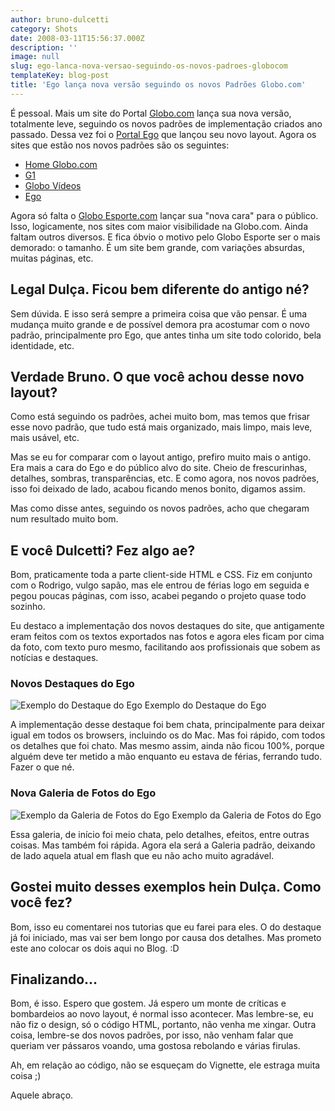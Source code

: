 ```yaml
---
author: bruno-dulcetti
category: Shots
date: 2008-03-11T15:56:37.000Z
description: ''
image: null
slug: ego-lanca-nova-versao-seguindo-os-novos-padroes-globocom
templateKey: blog-post
title: 'Ego lança nova versão seguindo os novos Padrões Globo.com'
---
```


É pessoal. Mais um site do Portal <a href="http://www.globo.com/">Globo.com</a> lança sua nova versão, totalmente leve, seguindo os novos padrões de implementação criados ano passado. Dessa vez foi o <a href="http://ego.globo.com/">Portal Ego</a> que lançou seu novo layout. Agora os sites que estão nos novos padrões são os seguintes:

- <a href="/portal-globocom-lanca-sua-nova-home.html">Home Globo.com</a>
- <a href="/g1-o-portal-de-noticias-da-globocom-lanca-novo-layout.html">G1</a>
- <a href="/globo-videos-nos-novos-padroes-globocom.html">Globo Vídeos</a>
- <a href="/ego-lanca-nova-versao-seguindo-os-novos-padroes-globocom.html">Ego</a>

Agora só falta o <a href="http://globoesporte.globo.com/">Globo Esporte.com</a> lançar sua "nova cara" para o público. Isso, logicamente, nos sites com maior visibilidade na Globo.com. Ainda faltam outros diversos. E fica óbvio o motivo pelo Globo Esporte ser o mais demorado: o tamanho. É um site bem grande, com variações absurdas, muitas páginas, etc.

## Legal Dulça. Ficou bem diferente do antigo né?

Sem dúvida. E isso será sempre a primeira coisa que vão pensar. É uma mudança muito grande e de possível demora pra acostumar com o novo padrão, principalmente pro Ego, que antes tinha um site todo colorido, bela identidade, etc.

## Verdade Bruno. O que você achou desse novo layout?

Como está seguindo os padrões, achei muito bom, mas temos que frisar esse novo padrão, que tudo está mais organizado, mais limpo, mais leve, mais usável, etc.

Mas se eu for comparar com o layout antigo, prefiro muito mais o antigo. Era mais a cara do Ego e do público alvo do site. Cheio de frescurinhas, detalhes, sombras, transparências, etc. E como agora, nos novos padrões, isso foi deixado de lado, acabou ficando menos bonito, digamos assim.

Mas como disse antes, seguindo os novos padrões, acho que chegaram num resultado muito bom.

## E você Dulcetti? Fez algo ae?

Bom, praticamente toda a parte client-side HTML e CSS. Fiz em conjunto com o Rodrigo, vulgo sapão, mas ele entrou de férias logo em seguida e pegou poucas páginas, com isso, acabei pegando o projeto quase todo sozinho.

Eu destaco a implementação dos novos destaques do site, que antigamente eram feitos com os textos exportados nas fotos e agora eles ficam por cima da foto, com texto puro mesmo, facilitando aos profissionais que sobem as notícias e destaques.

### Novos Destaques do Ego

![Exemplo do Destaque do Ego](/assets/images/posts/destaque-ego.jpg)
<span>Exemplo do Destaque do Ego</span>

A implementação desse destaque foi bem chata, principalmente para deixar igual em todos os browsers, incluindo os do Mac. Mas foi rápido, com todos os detalhes que foi chato. Mas mesmo assim, ainda não ficou 100%, porque alguém deve ter metido a mão enquanto eu estava de férias, ferrando tudo. Fazer o que né.

### Nova Galeria de Fotos do Ego

![Exemplo da Galeria de Fotos do Ego](/assets/images/posts/galeria-fotos-ego.jpg)
<span>Exemplo da Galeria de Fotos do Ego</span>

Essa galeria, de início foi meio chata, pelo detalhes, efeitos, entre outras coisas. Mas também foi rápida. Agora ela será a Galeria padrão, deixando de lado aquela atual em flash que eu não acho muito agradável.

## Gostei muito desses exemplos hein Dulça. Como você fez?

Bom, isso eu comentarei nos tutorias que eu farei para eles. O do destaque já foi iniciado, mas vai ser bem longo por causa dos detalhes. Mas prometo este ano colocar os dois aqui no Blog. :D

## Finalizando...

Bom, é isso. Espero que gostem. Já espero um monte de críticas e bombardeios ao novo layout, é normal isso acontecer. Mas lembre-se, eu não fiz o design, só o código HTML, portanto, não venha me xingar. Outra coisa, lembre-se dos novos padrões, por isso, não venham falar que queriam ver pássaros voando, uma gostosa rebolando e várias firulas.

Ah, em relação ao código, não se esqueçam do Vignette, ele estraga muita coisa ;)

Aquele abraço.
